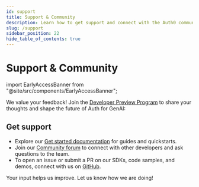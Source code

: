 ```yaml
---
id: support
title: Support & Community
description: Learn how to get support and connect with the Auth0 community. 
slug: /support
sidebar_position: 22
hide_table_of_contents: true
---
```


# Support & Community

import EarlyAccessBanner from "@site/src/components/EarlyAccessBanner";

We value your feedback! Join the [Developer Preview Program](https://dev.auth0.com/signup?onboard_app=genai) to share your thoughts and shape the future of Auth for GenAI:

<EarlyAccessBanner href="https://dev.auth0.com/signup?onboard_app=genai"/>

## Get support

- Explore our [Get started documentation](get-started) for guides and quickstarts.
- Join our [Community forum](https://community.auth0.com/c/auth-gen-ai) to connect with other developers and ask questions to the team.
- To open an issue or submit a PR on our SDKs, code samples, and demos, connect with us on [GitHub](https://github.com/auth0/auth-for-genai). 


Your input helps us improve. Let us know how we are doing!
